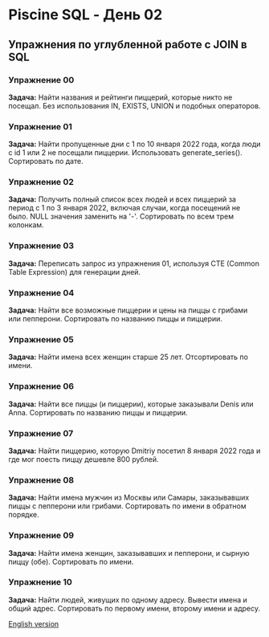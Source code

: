 # Piscine SQL - День 02

## Упражнения по углубленной работе с JOIN в SQL

### Упражнение 00
**Задача:** Найти названия и рейтинги пиццерий, которые никто не посещал. Без использования IN, EXISTS, UNION и подобных операторов.

### Упражнение 01
**Задача:** Найти пропущенные дни с 1 по 10 января 2022 года, когда люди с id 1 или 2 не посещали пиццерии. Использовать generate_series(). Сортировать по дате.

### Упражнение 02
**Задача:** Получить полный список всех людей и всех пиццерий за период с 1 по 3 января 2022, включая случаи, когда посещений не было. NULL значения заменить на '-'. Сортировать по всем трем колонкам.

### Упражнение 03
**Задача:** Переписать запрос из упражнения 01, используя CTE (Common Table Expression) для генерации дней.

### Упражнение 04
**Задача:** Найти все возможные пиццерии и цены на пиццы с грибами или пепперони. Сортировать по названию пиццы и пиццерии.

### Упражнение 05
**Задача:** Найти имена всех женщин старше 25 лет. Отсортировать по имени.

### Упражнение 06
**Задача:** Найти все пиццы (и пиццерии), которые заказывали Denis или Anna. Сортировать по названию пиццы и пиццерии.

### Упражнение 07
**Задача:** Найти пиццерию, которую Dmitriy посетил 8 января 2022 года и где мог поесть пиццу дешевле 800 рублей.

### Упражнение 08
**Задача:** Найти имена мужчин из Москвы или Самары, заказывавших пиццы с пепперони или грибами. Сортировать по имени в обратном порядке.

### Упражнение 09
**Задача:** Найти имена женщин, заказывавших и пепперони, и сырную пиццу (обе). Сортировать по имени.

### Упражнение 10
**Задача:** Найти людей, живущих по одному адресу. Вывести имена и общий адрес. Сортировать по первому имени, второму имени и адресу.

[English version](README.md)